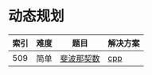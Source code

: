 # 动态规划

|索引|难度|题目|解决方案|
|----|----|----|--------|
|509|简单|[斐波那契数](https://leetcode-cn.com/problems/fibonacci-number/)|[cpp](../problem/509_fib.md)|


